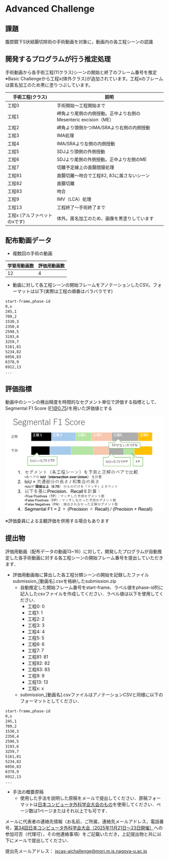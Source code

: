 # Advanced Challenge

## 課題
腹腔鏡下S状結腸切除術の手術動画を対象に，動画内の各工程シーンの認識

## 開発するプログラムが行う推定処理
手術動画から各手術工程(11クラス)シーンの開始と終了のフレーム番号を推定  
※Basic Challengeから工程x(体外クラス)が追加されています。工程xのフレームは匿名加工のため黒に塗りつぶしています。

|手術工程(クラス)|説明|
|-----|-----|
|工程0|手術開始～工程開始まで |
|工程1|岬角より尾側の内側授動。正中より右側のMesenteric excision（ME）  |
|工程2|岬角より頭側かつIMA/SRAより右側の内側授動  |
|工程3|IMA処理 |
|工程4|IMA/SRAより左側の内側授動 |
|工程5|SDJより頭側の外側授動 |
|工程6|SDJより尾側の外側授動。正中より左側のME |
|工程7|切離予定線上の直腸間膜処理 |
|工程81|直腸切離～吻合で工程82, 83に属さないシーン |
|工程82|直腸切離 |
|工程83|吻合 |
|工程9|IMV（LCA）処理 |
|工程13|工程終了～手術終了まで|
|工程x (アルファベットのxです)|体外。匿名加工のため、画像を黒塗りしています|


## 配布動画データ
- 複数回の手術の動画

|学習用動画数|評価用動画数|
|-----|-----|
|12|4|

- 動画に対して各工程シーンの開始フレームをアノテーションしたCSV。フォーマットは以下(実際は工程の順番はバラバラです)
```
start-frame,phase-id
0,x
245,1
709,2
1530,3
2350,4
2598,5
3193,6
3259,7
5161,81
5234,82
6056,83
6378,9
6912,13
...
```

## 評価指標
動画中のシーンの検出精度を時間的なセグメント単位で評価する指標として、Segmental F1 Score (F1@0.75)を用いた評価値とする  

![評価指標](segmental_f1_score.png)

※評価委員による主観評価を併用する場合もあります  

## 提出物
評価用動画（配布データの動画13~16）に対して，開発したプログラムが自動推定した各手術動画に対する各工程シーンの開始フレーム番号を提出していただきます．

- 評価用動画毎に算出した各工程分類シーンの開始を記録したファイル submission_[動画名].csvを格納したsubmission.zip
   - 自動推定した開始フレーム番号をstart-frame、ラベル値をphase-id列に記入したcsvファイルを作成してください．ラベル値は以下を使用してください．
      - 工程0: 0
      - 工程1: 1
      - 工程2: 2
      - 工程3: 3
      - 工程4: 4
      - 工程5: 5
      - 工程6: 6
      - 工程7: 7
      - 工程81: 81
      - 工程82: 82
      - 工程83: 83
      - 工程9: 9
      - 工程13: 13
      - 工程x: x
   - submission_[動画名].csvファイルはアノテーションCSVと同様に以下のフォーマットとしてください．

```
start-frame,phase-id
0,x
245,1
709,2
1530,3
2350,4
2598,5
3193,6
3259,7
5161,81
5234,82
6056,83
6378,9
6912,13
...
```

- 手法の概要原稿
   - 使用した手法を説明した原稿をメールで提出してください．原稿フォーマットは[日本コンピュータ外科学会大会のもの](https://jscas34.jp/cfa.html)を使用してください．ページ数は1ページまたはそれ以上でも可です．

メールに代表者の連絡先情報（お名前，ご所属，連絡先メールアドレス，電話番号，[第34回日本コンピュータ外科学会大会（2025年11月21日～23日開催）](https://jscas34.jp/)への参加可否（代理可），その他連絡事項）をご記載いただき，上記提出物と共に以下にメールで提出してください．

提出先メールアドレス：
jscas-aichallenge@mori.m.is.nagoya-u.ac.jp
